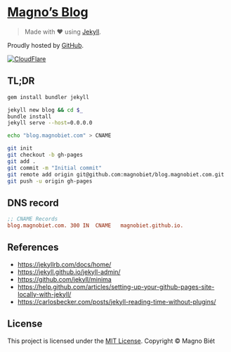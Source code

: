 # [Magno’s Blog](https://blog.magnobiet.com/)

> Made with ♥ using [Jekyll](http://jekyllrb.com/).

Proudly hosted by [GitHub](https://github.com/).

[![CloudFlare](https://www.cloudflare.com/media/images/web-badges/cf-web-badges-c-gray-on.png)](https://www.cloudflare.com/)

## TL;DR

```bash
gem install bundler jekyll

jekyll new blog && cd $_
bundle install
jekyll serve --host=0.0.0.0

echo "blog.magnobiet.com" > CNAME

git init
git checkout -b gh-pages
git add .
git commit -m "Initial commit"
git remote add origin git@github.com:magnobiet/blog.magnobiet.com.git
git push -u origin gh-pages
```

## DNS record

```ini
;; CNAME Records
blog.magnobiet.com.	300	IN	CNAME	magnobiet.github.io.
```

## References

- https://jekyllrb.com/docs/home/
- https://jekyll.github.io/jekyll-admin/
- https://github.com/jekyll/minima
- https://help.github.com/articles/setting-up-your-github-pages-site-locally-with-jekyll/
- https://carlosbecker.com/posts/jekyll-reading-time-without-plugins/

## License

This project is licensed under the [MIT License](https://magno.mit-license.org/2018). Copyright © Magno Biét
